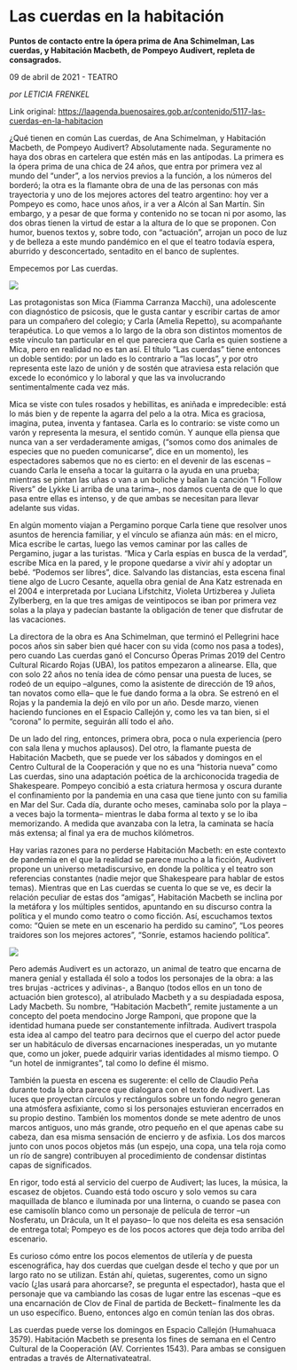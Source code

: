 # Las cuerdas en la habitación

**Puntos de contacto entre la ópera prima de Ana Schimelman, Las cuerdas, y Habitación Macbeth, de Pompeyo Audivert, repleta de consagrados.**

09 de abril de 2021 - TEATRO

_por LETICIA FRENKEL_

Link original: https://laagenda.buenosaires.gob.ar/contenido/5117-las-cuerdas-en-la-habitacion



¿Qué tienen en común Las cuerdas, de Ana Schimelman, y Habitación Macbeth, de Pompeyo Audivert? Absolutamente nada. Seguramente no haya dos obras en cartelera que estén más en las antípodas. La primera es la ópera prima de una chica de 24 años, que entra por primera vez al mundo del “under”, a los nervios previos a la función, a los números del borderó; la otra es la flamante obra de una de las personas con más trayectoria y uno de los mejores actores del teatro argentino: hoy ver a Pompeyo es como, hace unos años, ir a ver a Alcón al San Martín. Sin embargo, y a pesar de que forma y contenido no se tocan ni por asomo, las dos obras tienen la virtud de estar a la altura de lo que se proponen. Con humor, buenos textos y, sobre todo, con “actuación”, arrojan un poco de luz y de belleza a este mundo pandémico en el que el teatro todavía espera, aburrido y desconcertado, sentadito en el banco de suplentes.




Empecemos por Las cuerdas.




![](https://cdn.flowlikemusic.com/files/images/46020/df02eea5-6695-4f90-9db5-5b1db7a64ea4.jpeg)




Las protagonistas son Mica (Fiamma Carranza Macchi), una adolescente con diagnóstico de psicosis, que le gusta cantar y escribir cartas de amor para un compañero del colegio; y Carla (Amelia Repetto), su acompañante terapéutica. Lo que vemos a lo largo de la obra son distintos momentos de este vínculo tan particular en el que pareciera que Carla es quien sostiene a Mica, pero en realidad no es tan así. El título “Las cuerdas” tiene entonces un doble sentido: por un lado es lo contrario a “las locas”, y por otro representa este lazo de unión y de sostén que atraviesa esta relación que excede lo económico y lo laboral y que las va involucrando sentimentalmente cada vez más.




Mica se viste con tules rosados y hebillitas, es aniñada e impredecible: está lo más bien y de repente la agarra del pelo a la otra. Mica es graciosa, imagina, putea, inventa y fantasea. Carla es lo contrario: se viste como un varón y representa la mesura, el sentido común. Y aunque ella piensa que nunca van a ser verdaderamente amigas, (“somos como dos animales de especies que no pueden comunicarse”, dice en un momento), les espectadores sabemos que no es cierto: en el devenir de las escenas –cuando Carla le enseña a tocar la guitarra o la ayuda en una prueba; mientras se pintan las uñas o van a un boliche y bailan la canción “I Follow Rivers” de Lykke Li arriba de una tarima–, nos damos cuenta de que lo que pasa entre ellas es intenso, y de que ambas se necesitan para llevar adelante sus vidas.




En algún momento viajan a Pergamino porque Carla tiene que resolver unos asuntos de herencia familiar, y el vínculo se afianza aún más: en el micro, Mica escribe le cartas, luego las vemos caminar por las calles de Pergamino, jugar a las turistas. “Mica y Carla espías en busca de la verdad”, escribe Mica en la pared, y le propone quedarse a vivir ahí y adoptar un bebé. “Podemos ser libres”, dice. Salvando las distancias, esta escena final tiene algo de Lucro Cesante, aquella obra genial de Ana Katz estrenada en el 2004 e interpretada por Luciana Lifstchitz, Violeta Urtizberea y Julieta Zylberberg, en la que tres amigas de veintipocos se iban por primera vez solas a la playa y padecían bastante la obligación de tener que disfrutar de las vacaciones.




La directora de la obra es Ana Schimelman, que terminó el Pellegrini hace pocos años sin saber bien qué hacer con su vida (como nos pasa a todes), pero cuando Las cuerdas ganó el Concurso Óperas Primas 2019 del Centro Cultural Ricardo Rojas (UBA), los patitos empezaron a alinearse. Ella, que con solo 22 años no tenía idea de cómo pensar una puesta de luces, se rodeó de un equipo –algunes, como la asistente de dirección de 19 años, tan novatos como ella– que le fue dando forma a la obra. Se estrenó en el Rojas y la pandemia la dejó en vilo por un año. Desde marzo, vienen haciendo funciones en el Espacio Callejón y, como les va tan bien, si el “corona” lo permite, seguirán allí todo el año.




De un lado del ring, entonces, primera obra, poca o nula experiencia (pero con sala llena y muchos aplausos). Del otro, la flamante puesta de Habitación Macbeth, que se puede ver los sábados y domingos en el Centro Cultural de la Cooperación y que no es una “historia nueva” como Las cuerdas, sino una adaptación poética de la archiconocida tragedia de Shakespeare. Pompeyo concibió a esta criatura hermosa y oscura durante el confinamiento por la pandemia en una casa que tiene junto con su familia en Mar del Sur. Cada día, durante ocho meses, caminaba solo por la playa –a veces bajo la tormenta– mientras le daba forma al texto y se lo iba memorizando. A medida que avanzaba con la letra, la caminata se hacía más extensa; al final ya era de muchos kilómetros.




Hay varias razones para no perderse Habitación Macbeth: en este contexto de pandemia en el que la realidad se parece mucho a la ficción, Audivert propone un universo metadiscursivo, en donde la política y el teatro son referencias constantes (nadie mejor que Shakespeare para hablar de estos temas). Mientras que en Las cuerdas se cuenta lo que se ve, es decir la relación peculiar de estas dos “amigas”, Habitación Macbeth se inclina por la metáfora y los múltiples sentidos, apuntando en su discurso contra la política y el mundo como teatro o como ficción. Así, escuchamos textos como: “Quien se mete en un escenario ha perdido su camino”, “Los peores traidores son los mejores actores”, “Sonríe, estamos haciendo política”.




![](https://cdn.flowlikemusic.com/files/images/46019/b02a0b0b-f4c0-4efb-8311-d10da63a77b4.jpeg)




Pero además Audivert es un actorazo, un animal de teatro que encarna de manera genial y estallada él solo a todos los personajes de la obra: a las tres brujas -actrices y adivinas-, a Banquo (todos ellos en un tono de actuación bien grotesco), al atribulado Macbeth y a su despiadada esposa, Lady Macbeth. Su nombre, “Habitación Macbeth”, remite justamente a un concepto del poeta mendocino Jorge Ramponi, que propone que la identidad humana puede ser constantemente infiltrada. Audivert traspola esta idea al campo del teatro para decirnos que el cuerpo del actor puede ser un habitáculo de diversas encarnaciones inesperadas, un yo mutante que, como un joker, puede adquirir varias identidades al mismo tiempo. O “un hotel de inmigrantes”, tal como lo define él mismo.




También la puesta en escena es sugerente: el cello de Claudio Peña durante toda la obra parece que dialogara con el texto de Audivert. Las luces que proyectan círculos y rectángulos sobre un fondo negro generan una atmósfera asfixiante, como si los personajes estuvieran encerrados en su propio destino. También los momentos donde se mete adentro de unos marcos antiguos, uno más grande, otro pequeño en el que apenas cabe su cabeza, dan esa misma sensación de encierro y de asfixia. Los dos marcos junto con unos pocos objetos más (un espejo, una copa, una tela roja como un río de sangre) contribuyen al procedimiento de condensar distintas capas de significados.




En rigor, todo está al servicio del cuerpo de Audivert; las luces, la música, la escasez de objetos. Cuando está todo oscuro y solo vemos su cara maquillada de blanco e iluminada por una linterna, o cuando se pasea con ese camisolín blanco como un personaje de película de terror –un Nosferatu, un Drácula, un It el payaso– lo que nos deleita es esa sensación de entrega total; Pompeyo es de los pocos actores que deja todo arriba del escenario.




Es curioso cómo entre los pocos elementos de utilería y de puesta escenográfica, hay dos cuerdas que cuelgan desde el techo y que por un largo rato no se utilizan. Están ahí, quietas, sugerentes, como un signo vacío (¿las usará para ahorcarse?, se pregunta el espectador), hasta que el personaje que va cambiando las cosas de lugar entre las escenas –que es una encarnación de Clov de Final de partida de Beckett– finalmente les da un uso específico. Bueno, entonces algo en común tenían las dos obras.




Las cuerdas puede verse los domingos en Espacio Callejón (Humahuaca 3579). Habitación Macbeth se presenta los fines de semana en el Centro Cultural de la Cooperación (AV. Corrientes 1543). Para ambas se consiguen entradas a través de Alternativateatral.



